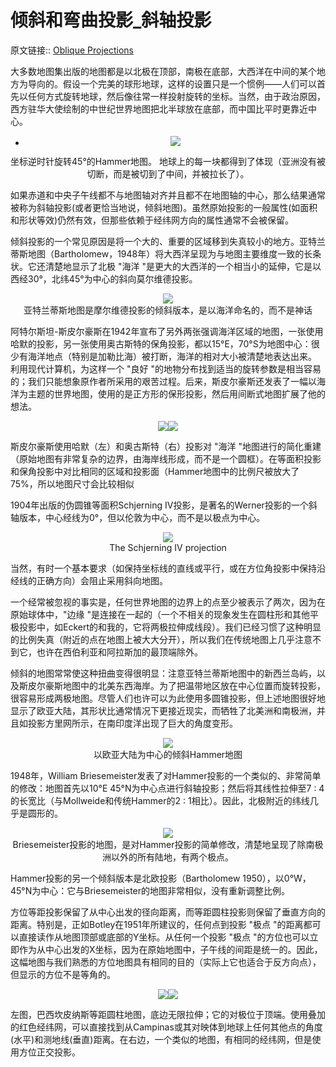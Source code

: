 # 倾斜和弯曲投影_斜轴投影
原文链接:: [Oblique Projections](https://web.archive.org/web/20181004024945/http://www.progonos.com/furuti/MapProj/Normal/ProjObl/projObl.html)

大多数地图集出版的地图都是以北极在顶部，南极在底部，大西洋在中间的某个地方为导向的。假设一个完美的球形地球，这样的设置只是一个惯例——人们可以首先以任何方式旋转地球，然后像往常一样投射旋转的坐标。当然，由于政治原因，西方驻华大使绘制的中世纪世界地图把北半球放在底部，而中国比平时更靠近中心。

- <div align="center"><img src="./asserts/image_1625371900163_0.png"/></div> 
<center>坐标逆时针旋转45°的Hammer地图。 地球上的每一块都得到了体现（亚洲没有被切断，而是被切到了中间，并被拉长了）。</center>

如果赤道和中央子午线都不与地图轴对齐并且都不在地图轴的中心，那么结果通常被称为斜轴投影(或者更恰当地说，倾斜地图)。虽然原始投影的一般属性(如面积和形状等效)仍然有效，但那些依赖于经纬网方向的属性通常不会被保留。

倾斜投影的一个常见原因是将一个大的、重要的区域移到失真较小的地方。亚特兰蒂斯地图（Bartholomew，1948年）将大西洋呈现为与地图主要维度一致的长条状。它还清楚地显示了北极 "海洋 "是更大的大西洋的一个相当小的延伸，它是以西经30°，北纬45°为中心的斜向莫尔维德投影。

<div align="center"><img src="./asserts/image_1625372012750_0.png"/></div> 
<center>亚特兰蒂斯地图是摩尔维德投影的倾斜版本，是以海洋命名的，而不是神话</center>

阿特尔斯坦-斯皮尔豪斯在1942年宣布了另外两张强调海洋区域的地图，一张使用哈默的投影，另一张使用奥古斯特的保角投影，都以15°E，70°S为地图中心：很少有海洋地点（特别是加勒比海）被打断，海洋的相对大小被清楚地表达出来。 利用现代计算机，为这样一个 "良好 "的地物分布找到适当的旋转参数是相当容易的；我们只能想象原作者所采用的艰苦过程。后来，斯皮尔豪斯还发表了一幅以海洋为主题的世界地图，使用的是正方形的保形投影，然后用间断式地图扩展了他的想法。

<div align="center"><img src="./asserts/image_1625372374530_0.png"/><img src="./asserts/image_1625372391204_0.png"/></div>
<p>斯皮尔豪斯使用哈默（左）和奥古斯特（右）投影对 "海洋 "地图进行的简化重建（原始地图有非常复杂的边界，由海岸线形成，而不是一个圆框）。在等面积投影和保角投影中对比相同的区域和投影面（Hammer地图中的比例尺被放大了75%，所以地图尺寸会比较相似</p>

1904年出版的伪圆锥等面积Schjerning IV投影，是著名的Werner投影的一个斜轴版本，中心经线为0°，但以伦敦为中心，而不是以极点为中心。

<div align="center"><img src="./asserts/image_1625372831559_0.png"/></div> 
<center>The Schjerning IV projection</center>

当然，有时一个基本要求（如保持坐标线的直线或平行，或在方位角投影中保持沿经线的正确方向）会阻止采用斜向地图。

一个经常被忽视的事实是，任何世界地图的边界上的点至少被表示了两次，因为在原始球体中，"边缘 "是连接在一起的（一个不相关的现象发生在圆柱形和其他平极投影中，如Eckert的和我的，它将两极拉伸成线段）。我们已经习惯了这种明显的比例失真（附近的点在地图上被大大分开），所以我们在传统地图上几乎注意不到它，也许在西伯利亚和阿拉斯加的最顶端除外。

倾斜的地图常常使这种扭曲变得很明显：注意亚特兰蒂斯地图中的新西兰岛屿，以及斯皮尔豪斯地图中的北美东西海岸。为了把温带地区放在中心位置而旋转投影，很容易形成两极地图。尽管人们也许可以为此使用多圆锥投影，但上述地图很好地显示了欧亚大陆，其形状比通常情况下更接近现实，而牺牲了北美洲和南极洲，并且如投影方里网所示，在南印度洋出现了巨大的角度变形。

<div align="center"><img src="./asserts/image_1625372956933_0.png"/></div> 
<center>以欧亚大陆为中心的倾斜Hammer地图</center>

1948年，William Briesemeister发表了对Hammer投影的一个类似的、非常简单的修改：地图首先以10°E 45°N为中心点进行斜轴投影；然后将其线性拉伸至7 : 4的长宽比（与Mollweide和传统Hammer的2 : 1相比）。因此，北极附近的纬线几乎是圆形的。

<div align="center"><img src="./asserts/image_1625373020568_0.png"/></div>
<center> Briesemeister投影的地图，是对Hammer投影的简单修改，清楚地呈现了除南极洲以外的所有陆地，有两个极点。</center>

Hammer投影的另一个倾斜版本是北欧投影（Bartholomew 1950），以0°W，45°N为中心：它与Briesemeister的地图非常相似，没有重新调整比例。

方位等距投影保留了从中心出发的径向距离，而等距圆柱投影则保留了垂直方向的距离。特别是，正如Botley在1951年所建议的，任何点到投影 "极点 "的距离都可以直接读作从地图顶部或底部的Y坐标。从任何一个投影 "极点 "的方位也可以立即作为从中心出发的X坐标，因为在原始地图中，子午线的间距是统一的。因此，这幅地图与我们熟悉的方位地图具有相同的目的（实际上它也适合于反方向点），但显示的方位不是等角的。

<div align="center"><img src="./asserts/image_1625373295559_0.png"/><img src="./asserts/image_1625373305010_0.png"/></div>
<p>左图，巴西坎皮纳斯等距圆柱地图，底边无限拉伸；它的对极位于顶端。使用叠加的红色经纬网，可以直接找到从Campinas或其对映体到地球上任何其他点的角度(水平)和测地线(垂直)距离。在右边，一个类似的地图，有相同的经纬网，但是使用方位正交投影。</p>